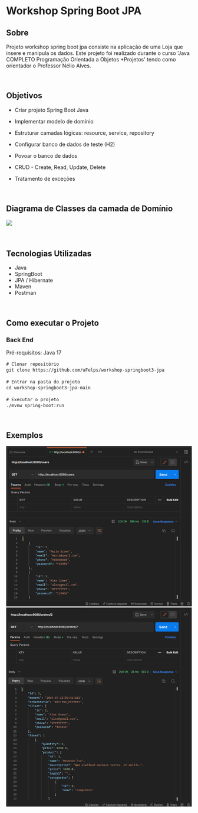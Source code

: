 # Workshop Spring Boot JPA

## Sobre
Projeto workshop spring boot jpa consiste na aplicação de uma Loja que insere e manipula os dados. Este projeto foi realizado durante o curso 'Java COMPLETO Programação Orientada a Objetos +Projetos' tendo como orientador o Professor Nélio Alves.

&nbsp;
## Objetivos
* Criar projeto Spring Boot Java

* Implementar modelo de domínio

* Estruturar camadas lógicas: resource, service, repository

* Configurar banco de dados de teste (H2)

* Povoar o banco de dados

* CRUD - Create, Read, Update, Delete

* Tratamento de exceções

&nbsp;
## Diagrama de Classes da camada de Domínio
![](https://user-images.githubusercontent.com/104165201/196507607-2645a89e-e908-4565-ba2a-a163e6c98799.png)

&nbsp;
## Tecnologias Utilizadas
* Java
* SpringBoot
* JPA / Hibernate
* Maven 
* Postman

&nbsp;
## Como executar o Projeto
### Back End
Pré-requisitos: Java 17
&nbsp;

```
# Clonar repositório
git clone https://github.com/uFelps/workshop-springboot3-jpa

# Entrar na pasta do projeto
cd workshop-springboot3-jpa-main

# Executar o projeto
./mvnw spring-boot:run
```

&nbsp;
## Exemplos
![](https://github.com/uFelps/assets/blob/main/workshop-springboot3-jpa/Exemplo1.png?raw=true)
![](https://github.com/uFelps/assets/blob/main/workshop-springboot3-jpa/Exemplo2.png?raw=true)

